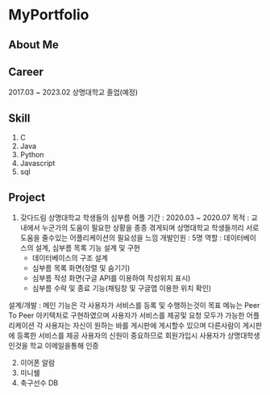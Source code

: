 # MyPortfolio

## About Me

## Career

2017.03 ~ 2023.02 상명대학교 졸업(예정)

## Skill

1. C
2. Java
3. Python
4. Javascript
5. sql

## Project

1. 갖다드림
  상명대학교 학생들의 심부름 어플
  기간 : 2020.03 ~ 2020.07
  목적 : 교내에서 누군가의 도움이 필요한 상황을 종종 겪게되며 상명대학교 학생들끼리 서로 도움을 줄수있는 어플리케이션의 필요성을 느낌
  개발인원 : 5명
  역할 : 데이터베이스의 설계, 심부름 목록 기능 설계 및 구현
    - 데이터베이스의 구조 설계
    - 심부름 목록 화면(정렬 및 숨기기)
    - 심부름 작성 화면(구글 API를 이용하여 작성위치 표시)
    - 심부름 수락 및 종료 기능(채팅창 및 구글맵 이용한 위치 확인)
  
  설계/개발 : 
  메인 기능은 각 사용자가 서비스를 등록 및 수행하는것이 목표
  메뉴는 Peer To Peer 아키텍처로 구현하였으며 사용자가 서비스를 제공및 요청 모두가 가능한 어플리케이션
  각 사용자는 자신이 원하는 바를 게시판에 게시할수 있으며 다른사람이 게시판에 등록한 서비스를 제공
  사용자의 신원이 중요하므로 회원가입시 사용자가 상명대학생인것을 학교 이메일을통해 인증
  
2. 이어폰 알람
3. 미니쉘
4. 축구선수 DB
